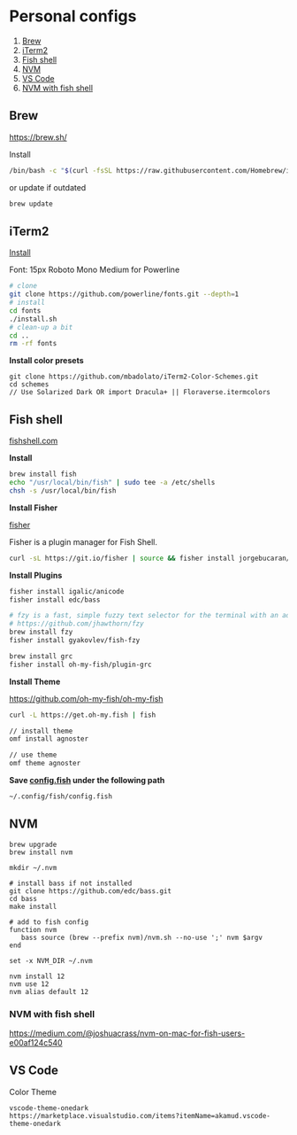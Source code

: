 # Personal configs

1. [Brew](#Brew)
1. [iTerm2](#iTerm2)
1. [Fish shell](#Fish-shell)
1. [NVM](#nvm)
1. [VS Code](#VS-code)
1. [NVM with fish shell](#NVM-with-fish-shell)

## Brew

https://brew.sh/

Install
```bash
/bin/bash -c "$(curl -fsSL https://raw.githubusercontent.com/Homebrew/install/HEAD/install.sh)"
```

or update if outdated
```bash
brew update
```

## iTerm2
[Install](https://www.iterm2.com/downloads.html)

Font: 15px Roboto Mono Medium for Powerline
```bash
# clone
git clone https://github.com/powerline/fonts.git --depth=1
# install
cd fonts
./install.sh
# clean-up a bit
cd ..
rm -rf fonts
```

**Install color presets**
```shell
git clone https://github.com/mbadolato/iTerm2-Color-Schemes.git
cd schemes
// Use Solarized Dark OR import Dracula+ || Floraverse.itermcolors
```

## Fish shell

[fishshell.com](https://fishshell.com/)

**Install**

```bash
brew install fish
echo "/usr/local/bin/fish" | sudo tee -a /etc/shells
chsh -s /usr/local/bin/fish
```

**Install Fisher**

[fisher](https://github.com/jorgebucaran/fisher)

Fisher is a plugin manager for Fish Shell.

```bash
curl -sL https://git.io/fisher | source && fisher install jorgebucaran/fisher
```

**Install Plugins**

```bash
fisher install igalic/anicode
fisher install edc/bass

# fzy is a fast, simple fuzzy text selector for the terminal with an advanced scoring algorithm.
# https://github.com/jhawthorn/fzy
brew install fzy
fisher install gyakovlev/fish-fzy

brew install grc
fisher install oh-my-fish/plugin-grc
```

**Install Theme**

https://github.com/oh-my-fish/oh-my-fish

```bash
curl -L https://get.oh-my.fish | fish

// install theme
omf install agnoster

// use theme
omf theme agnoster
```

**Save [config.fish](./fish/config.fish) under the following path**
```bash
~/.config/fish/config.fish
```

## NVM
```
brew upgrade
brew install nvm

mkdir ~/.nvm

# install bass if not installed
git clone https://github.com/edc/bass.git
cd bass
make install

# add to fish config
function nvm
   bass source (brew --prefix nvm)/nvm.sh --no-use ';' nvm $argv
end

set -x NVM_DIR ~/.nvm

nvm install 12
nvm use 12
nvm alias default 12
```

### NVM with fish shell
https://medium.com/@joshuacrass/nvm-on-mac-for-fish-users-e00af124c540

## VS Code

Color Theme

```
vscode-theme-onedark
https://marketplace.visualstudio.com/items?itemName=akamud.vscode-theme-onedark
```
